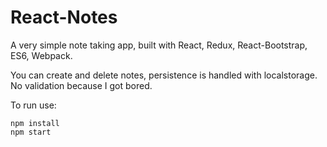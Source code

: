 # React-Notes

A very simple note taking app, built with React, Redux, React-Bootstrap, ES6, Webpack.

You can create and delete notes, persistence is handled with localstorage. No validation because I got bored.

To run use:

    npm install
    npm start